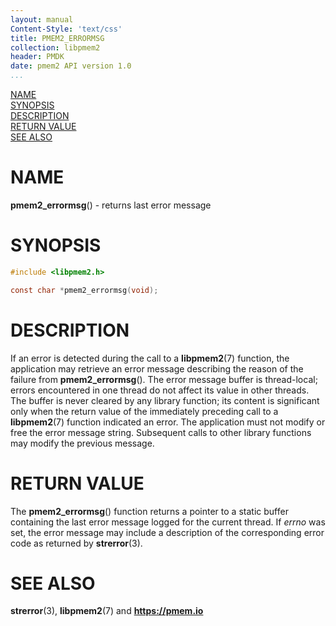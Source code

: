 ```yaml
---
layout: manual
Content-Style: 'text/css'
title: PMEM2_ERRORMSG
collection: libpmem2
header: PMDK
date: pmem2 API version 1.0
...
```


[comment]: <> (SPDX-License-Identifier: BSD-3-Clause)
[comment]: <> (Copyright 2019, Intel Corporation)

[comment]: <> (pmem2_errormsg.3 -- man page for error handling in libpmem2)

[NAME](#name)<br />
[SYNOPSIS](#synopsis)<br />
[DESCRIPTION](#description)<br />
[RETURN VALUE](#return-value)<br />
[SEE ALSO](#see-also)<br />

# NAME #

**pmem2_errormsg**() - returns last error message

# SYNOPSIS #

```c
#include <libpmem2.h>

const char *pmem2_errormsg(void);
```



# DESCRIPTION #

If an error is detected during the call to a **libpmem2**(7) function, the
application may retrieve an error message describing the reason of the failure
from **pmem2_errormsg**(). The error message buffer is thread-local;
errors encountered in one thread do not affect its value in
other threads. The buffer is never cleared by any library function; its
content is significant only when the return value of the immediately preceding
call to a **libpmem2**(7) function indicated an error.
The application must not modify or free the error message string.
Subsequent calls to other library functions may modify the previous message.

# RETURN VALUE #

The **pmem2_errormsg**() function returns a pointer to a static buffer
containing the last error message logged for the current thread. If *errno*
was set, the error message may include a description of the corresponding
error code as returned by **strerror**(3).

# SEE ALSO #

**strerror**(3), **libpmem2**(7) and **<https://pmem.io>**
